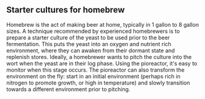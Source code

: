 Starter cultures for homebrew
------------------------------

Homebrew is the act of making beer at home, typically in 1 gallon to 8 gallon sizes. A technique recommended by experienced homebrewers is to prepare a starter culture of the yeast to be used prior to the beer fermentation. This puts the yeast into an oxygen and nutrient rich environment, where they can awaken from their dormant state and replenish stores. Ideally, a homebrewer wants to pitch the culture into the wort when the yeast are in their log phase. Using the pioreactor, it's easy to monitor when this stage occurs. The pioreactor can also transform the environment on the fly: start in an initial environment (perhaps rich in nitrogen to promote growth, or high in temperature) and slowly transition towards a different environment prior to pitching.
